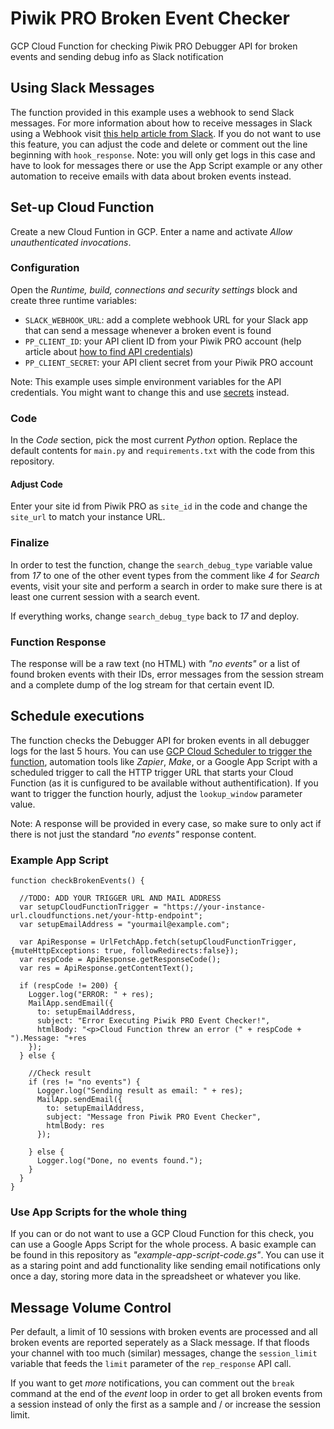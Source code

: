 # Piwik PRO Broken Event Checker
GCP Cloud Function for checking Piwik PRO Debugger API for broken events and sending debug info as Slack notification 

## Using Slack Messages
The function provided in this example uses a webhook to send Slack messages. For more information about how to receive messages in Slack using a Webhook visit [this help article from Slack](https://api.slack.com/messaging/webhooks). If you do not want to use this feature, you can adjust the code and delete or comment out the line beginning with `hook_response`. Note: you will only get logs in this case and have to look for messages there or use the App Script example or any other automation to receive emails with data about broken events instead.  

## Set-up Cloud Function
Create a new Cloud Funtion in GCP. Enter a name and activate *Allow unauthenticated invocations*.

### Configuration
Open the *Runtime, build, connections and security settings* block and create three runtime variables:

- `SLACK_WEBHOOK_URL`: add a complete webhook URL for your Slack app that can send a message whenever a broken event is found
- `PP_CLIENT_ID`: your API client ID from your Piwik PRO account (help article about [how to find API credentials](https://help.piwik.pro/support/questions/generate-api-credentials/))
- `PP_CLIENT_SECRET`: your API client secret from your Piwik PRO account

Note: This example uses simple environment variables for the API credentials. You might want to change this and use [secrets](https://cloud.google.com/functions/docs/configuring/secrets) instead. 

### Code 
In the *Code* section, pick the most current *Python* option. Replace the default contents for `main.py` and `requirements.txt` with the code from this repository.

#### Adjust Code 
Enter your site id from Piwik PRO as `site_id` in the code and change the `site_url` to match your instance URL.  

### Finalize 
In order to test the function, change the `search_debug_type` variable value from *17* to one of the other event types from the comment like *4* for *Search* events, visit your site and perform a search in order to make sure there is at least one current session with a search event.  

If everything works, change `search_debug_type` back to *17* and deploy.

### Function Response
The response will be a raw text (no HTML) with *"no events"* or a list of found broken events with their IDs, error messages from the session stream and a complete dump of the log stream for that certain event ID.  
## Schedule executions
The function checks the Debugger API for broken events in all debugger logs for the last 5 hours. You can use [GCP Cloud Scheduler to trigger the function](https://cloud.google.com/scheduler/docs/tut-gcf-pub-sub), automation tools like *Zapier*, *Make*, or a Google App Script with a scheduled trigger to call the HTTP trigger URL that starts your Cloud Function (as it is cunfigured to be available without authentification). If you want to trigger the function hourly, adjust the `lookup_window` parameter value.

Note: A response will be provided in every case, so make sure to only act if there is not just the standard *"no events"* response content.

### Example App Script
```
function checkBrokenEvents() {

  //TODO: ADD YOUR TRIGGER URL AND MAIL ADDRESS 
  var setupCloudFunctionTrigger = "https://your-instance-url.cloudfunctions.net/your-http-endpoint";
  var setupEmailAddress = "yourmail@example.com";
 
  var ApiResponse = UrlFetchApp.fetch(setupCloudFunctionTrigger, {muteHttpExceptions: true, followRedirects:false});
  var respCode = ApiResponse.getResponseCode();
  var res = ApiResponse.getContentText();

  if (respCode != 200) {
    Logger.log("ERROR: " + res);
    MailApp.sendEmail({
      to: setupEmailAddress,
      subject: "Error Executing Piwik PRO Event Checker!",
      htmlBody: "<p>Cloud Function threw an error (" + respCode + ").Message: "+res
    });  
  } else {
    
    //Check result
    if (res != "no events") {
      Logger.log("Sending result as email: " + res);
      MailApp.sendEmail({
        to: setupEmailAddress,
        subject: "Message fron Piwik PRO Event Checker",
        htmlBody: res
      });  

    } else {
      Logger.log("Done, no events found.");
    }  
  }    
}
```

### Use App Scripts for the whole thing
If you can or do not want to use a GCP Cloud Function for this check, you can use a Google Apps Script for the whole process. A basic example can be found in this repository as *"example-app-script-code.gs"*. You can use it as a staring point and add functionality like sending email notifications only once a day, storing more data in the spreadsheet or whatever you like.  

## Message Volume Control 
Per default, a limit of 10 sessions with broken events are processed and all broken events are reported seperately as a Slack message. If that floods your channel with too much (similar) messages, change the  `session_limit` variable that feeds the `limit` parameter of the `rep_response` API call. 

If you want to get *more* notifications, you can comment out the `break` command at the end of the *event* loop in order to get all broken events from a session instead of only the first as a sample and / or increase the session limit.
